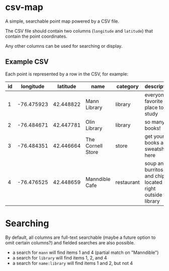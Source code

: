 # csv-map

A simple, searchable point map powered by a CSV file.

The CSV file should contain two columns (`longitude` and `latitude`) that contain the point coordinates.

Any other columns can be used for searching or display.


## Example CSV

Each point is represented by a row in the CSV, for example:

| id | longitude | latitude | name | category | description |
| - | - | - | - | - | - |
| 1 | -76.475923 | 42.448822 | Mann Library | library | everyone's favorite place to study |
| 2 | -76.484671 | 42.447781 | Olin Library | library | so many books! |
| 3 | -76.484351 | 42.446664 | The Cornell Store | store | get your books and sweatshirts here |
| 4 | -76.476525 | 42.448659 | Manndible Cafe | restaurant | soup and burritos and chips, located right outside the library |


# Searching

By default, all columns are full-text searchable (maybe a future option to omit certain columns?) and fielded searches are also possible.

- a search for `mann` will find items 1 and 4 (partial match on "Manndible")
- a search for `library` will find items 1, 2, and 4
- a search for `name:library` will find items 1 and 2, but not 4
